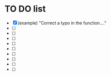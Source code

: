 # TO DO list

- [x] (example) "Correct a typo in the function...."
- [ ]
- [ ]
- [ ] 
- [ ]
- [ ] 
- [ ]
- [ ] 
- [ ]
- [ ]  